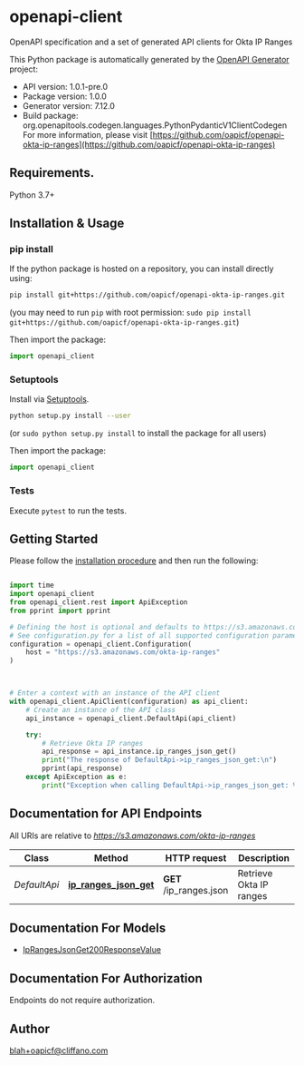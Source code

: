 # openapi-client
OpenAPI specification and a set of generated API clients for Okta IP Ranges

This Python package is automatically generated by the [OpenAPI Generator](https://openapi-generator.tech) project:

- API version: 1.0.1-pre.0
- Package version: 1.0.0
- Generator version: 7.12.0
- Build package: org.openapitools.codegen.languages.PythonPydanticV1ClientCodegen
For more information, please visit [https://github.com/oapicf/openapi-okta-ip-ranges](https://github.com/oapicf/openapi-okta-ip-ranges)

## Requirements.

Python 3.7+

## Installation & Usage
### pip install

If the python package is hosted on a repository, you can install directly using:

```sh
pip install git+https://github.com/oapicf/openapi-okta-ip-ranges.git
```
(you may need to run `pip` with root permission: `sudo pip install git+https://github.com/oapicf/openapi-okta-ip-ranges.git`)

Then import the package:
```python
import openapi_client
```

### Setuptools

Install via [Setuptools](http://pypi.python.org/pypi/setuptools).

```sh
python setup.py install --user
```
(or `sudo python setup.py install` to install the package for all users)

Then import the package:
```python
import openapi_client
```

### Tests

Execute `pytest` to run the tests.

## Getting Started

Please follow the [installation procedure](#installation--usage) and then run the following:

```python

import time
import openapi_client
from openapi_client.rest import ApiException
from pprint import pprint

# Defining the host is optional and defaults to https://s3.amazonaws.com/okta-ip-ranges
# See configuration.py for a list of all supported configuration parameters.
configuration = openapi_client.Configuration(
    host = "https://s3.amazonaws.com/okta-ip-ranges"
)



# Enter a context with an instance of the API client
with openapi_client.ApiClient(configuration) as api_client:
    # Create an instance of the API class
    api_instance = openapi_client.DefaultApi(api_client)

    try:
        # Retrieve Okta IP ranges
        api_response = api_instance.ip_ranges_json_get()
        print("The response of DefaultApi->ip_ranges_json_get:\n")
        pprint(api_response)
    except ApiException as e:
        print("Exception when calling DefaultApi->ip_ranges_json_get: %s\n" % e)

```

## Documentation for API Endpoints

All URIs are relative to *https://s3.amazonaws.com/okta-ip-ranges*

Class | Method | HTTP request | Description
------------ | ------------- | ------------- | -------------
*DefaultApi* | [**ip_ranges_json_get**](docs/DefaultApi.md#ip_ranges_json_get) | **GET** /ip_ranges.json | Retrieve Okta IP ranges


## Documentation For Models

 - [IpRangesJsonGet200ResponseValue](docs/IpRangesJsonGet200ResponseValue.md)


<a id="documentation-for-authorization"></a>
## Documentation For Authorization

Endpoints do not require authorization.


## Author

blah+oapicf@cliffano.com


